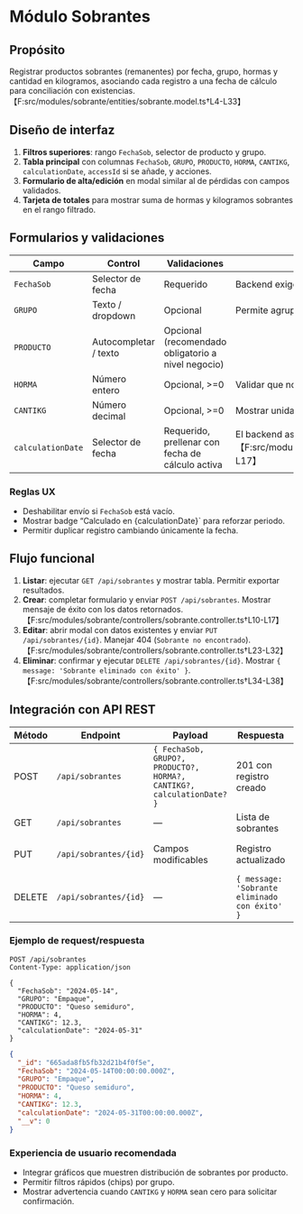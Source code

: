 # Módulo Sobrantes

## Propósito
Registrar productos sobrantes (remanentes) por fecha, grupo, hormas y cantidad en kilogramos, asociando cada registro a una fecha de cálculo para conciliación con existencias.【F:src/modules/sobrante/entities/sobrante.model.ts†L4-L33】

## Diseño de interfaz
1. **Filtros superiores**: rango `FechaSob`, selector de producto y grupo.
2. **Tabla principal** con columnas `FechaSob`, `GRUPO`, `PRODUCTO`, `HORMA`, `CANTIKG`, `calculationDate`, `accessId` si se añade, y acciones.
3. **Formulario de alta/edición** en modal similar al de pérdidas con campos validados.
4. **Tarjeta de totales** para mostrar suma de hormas y kilogramos sobrantes en el rango filtrado.

## Formularios y validaciones
| Campo | Control | Validaciones | Comentarios |
| --- | --- | --- | --- |
| `FechaSob` | Selector de fecha | Requerido | Backend exige fecha válida; mostrar mensaje si falta |
| `GRUPO` | Texto / dropdown | Opcional | Permite agrupar productos |
| `PRODUCTO` | Autocompletar / texto | Opcional (recomendado obligatorio a nivel negocio) | |
| `HORMA` | Número entero | Opcional, >=0 | Validar que no acepte decimales |
| `CANTIKG` | Número decimal | Opcional, >=0 | Mostrar unidad kg |
| `calculationDate` | Selector de fecha | Requerido, prellenar con fecha de cálculo activa | El backend asigna fecha actual si se omite.【F:src/modules/sobrante/controllers/sobrante.controller.ts†L10-L17】 |

### Reglas UX
- Deshabilitar envío si `FechaSob` está vacío.
- Mostrar badge “Calculado en {calculationDate}` para reforzar periodo.
- Permitir duplicar registro cambiando únicamente la fecha.

## Flujo funcional
1. **Listar**: ejecutar `GET /api/sobrantes` y mostrar tabla. Permitir exportar resultados.
2. **Crear**: completar formulario y enviar `POST /api/sobrantes`. Mostrar mensaje de éxito con los datos retornados.【F:src/modules/sobrante/controllers/sobrante.controller.ts†L10-L17】
3. **Editar**: abrir modal con datos existentes y enviar `PUT /api/sobrantes/{id}`. Manejar 404 (`Sobrante no encontrado`).【F:src/modules/sobrante/controllers/sobrante.controller.ts†L23-L32】
4. **Eliminar**: confirmar y ejecutar `DELETE /api/sobrantes/{id}`. Mostrar `{ message: 'Sobrante eliminado con éxito' }`.【F:src/modules/sobrante/controllers/sobrante.controller.ts†L34-L38】

## Integración con API REST
| Método | Endpoint | Payload | Respuesta | Errores |
| --- | --- | --- | --- | --- |
| POST | `/api/sobrantes` | `{ FechaSob, GRUPO?, PRODUCTO?, HORMA?, CANTIKG?, calculationDate? }` | 201 con registro creado | Validar datos en UI |
| GET | `/api/sobrantes` | — | Lista de sobrantes | — |
| PUT | `/api/sobrantes/{id}` | Campos modificables | Registro actualizado | 404 si no existe |
| DELETE | `/api/sobrantes/{id}` | — | `{ message: 'Sobrante eliminado con éxito' }` | 404 si no existe |

### Ejemplo de request/respuesta
```http
POST /api/sobrantes
Content-Type: application/json

{
  "FechaSob": "2024-05-14",
  "GRUPO": "Empaque",
  "PRODUCTO": "Queso semiduro",
  "HORMA": 4,
  "CANTIKG": 12.3,
  "calculationDate": "2024-05-31"
}
```
```json
{
  "_id": "665ada8fb5fb32d21b4f0f5e",
  "FechaSob": "2024-05-14T00:00:00.000Z",
  "GRUPO": "Empaque",
  "PRODUCTO": "Queso semiduro",
  "HORMA": 4,
  "CANTIKG": 12.3,
  "calculationDate": "2024-05-31T00:00:00.000Z",
  "__v": 0
}
```

### Experiencia de usuario recomendada
- Integrar gráficos que muestren distribución de sobrantes por producto.
- Permitir filtros rápidos (chips) por grupo.
- Mostrar advertencia cuando `CANTIKG` y `HORMA` sean cero para solicitar confirmación.
